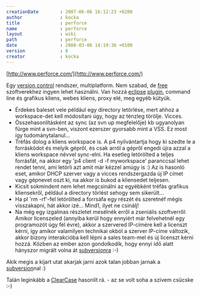 ```yaml
---
creationDate        : 2007-06-06 16:12:23 +0200 
author              : kocka 
title               : perforce 
name                : perforce 
layout              : wiki 
path                : perforce 
date                : 2008-03-06 14:19:36 +0100 
version             : 8 
creator             : kocka 
---
```

[http://www.perforce.com/](http://www.perforce.com/)

Egy [version control](version%20control.html) rendszer, multiplatform. Nem szabad, de [free](Open%20Source.html) szoftverekhez ingyen lehet használni. Van hozzá [eclipse](Eclipse.html) [plugin](http://www.perforce.com/perforce/products/p4wsad.html), command line és grafikus kliens, webes kliens, proxy elé, meg egyéb kütyük.

*   Érdekes baleset vele például egy directory letörlése, mert ahhoz a workspace-det kell módosítani úgy, hogy az ténzleg törölje. Vicces.
*   Összehasonlításként az sync (az svn up megfelelője) kb ugyanolyan fürge mint a svn-ben, viszont ezerszer gyorsabb mint a VSS. Ez most így tudománytalanul...
*   Tréfás dolog a kliens workspace is. A p4 nyilvántartja hogy ki szedte le a forráskódot és melyik gépről, és csak arról a gépről engedi újra azzal a kliens workspace névvel sync-elni. Ha esetleg letörölted a teljes forrásfát, na akkor egy 'p4 client -d -f myworkspace' paranccsal lehet rendet tenni, ami letörli azt amit már kézzel amúgy is :) Az is hasonló eset, amikor DHCP szerver vagy a vicces rendszergazda új IP címet vagy gépnevet oszt ki, na akkor is bukod a kliensedet teljesen.
*   Kicsit sokmindent nem lehet megcsinálni az egyébként tréfás grafikus kliensekről, például a directory törlést sehogy sem sikerült...
*   Ha pl 'rm -rf'-fel letörölted a forrsáfa egy részét és szeretnéf mégis visszakapni, hát akkor izé... Mind1, ilyet ne csinálj!
*   Na még egy izgalmas részletet mesélnék erről a zseniális szoftverről: Amikor licenszeled (annyiba kerül hogy ennyiért már felvehetnél egy programozót úgy fél évre), akkor a szervered IP-címére kell a licenszt kérni, így amikor valamilyen technikai okból a szerver IP-címe változik, akkor bizony interakcióba kell lépni a sales team-mel és új licenszt kérni hozzá. Közben az ember azon gondolkodik, hogy ennyi idő alatt hányszor migrált volna át [subversionra](subversion.html) :-)

Akik megis a kijart utat akarjak jarni azok talan jobban jarnak a [subversion](subversion.html)nal :)

Talán leginkább a [ClearCase](ClearCase.html) hasonlít rá. - az se volt soha a szivem csücske :-)


